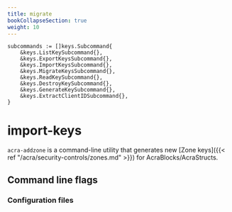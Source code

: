 ```yaml
---
title: migrate
bookCollapseSection: true
weight: 10
---
```



	subcommands := []keys.Subcommand{
		&keys.ListKeySubcommand{},
		&keys.ExportKeysSubcommand{},
		&keys.ImportKeysSubcommand{},
		&keys.MigrateKeysSubcommand{},
		&keys.ReadKeySubcommand{},
		&keys.DestroyKeySubcommand{},
		&keys.GenerateKeySubcommand{},
		&keys.ExtractClientIDSubcommand{},
	}

# import-keys

`acra-addzone` is a command-line utility that generates new [Zone keys]({{< ref "/acra/security-controls/zones.md" >}}) for AcraBlocks/AcraStructs.

## Command line flags

### Configuration files
